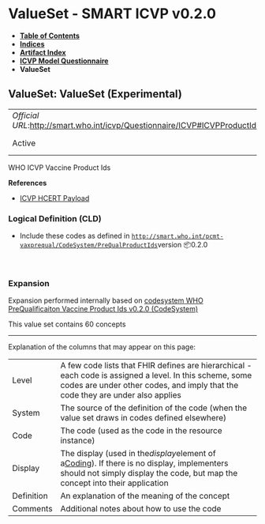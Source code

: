 # ValueSet - SMART ICVP v0.2.0

* [**Table of Contents**](toc.md)
* [**Indices**](indices.md)
* [**Artifact Index**](artifacts.md)
* [**ICVP Model Questionnaire**](Questionnaire-ICVP.md)
* **ValueSet**

## ValueSet: ValueSet (Experimental) 

| | |
| :--- | :--- |
| *Official URL*:http://smart.who.int/icvp/Questionnaire/ICVP#ICVPProductIds | *Version*:0.2.0 |
| Active | *Computable Name*:ICVPProductIds |

 
WHO ICVP Vaccine Product Ids 

 **References** 

* [ICVP HCERT Payload](StructureDefinition-ICVPMinVaccineDetails.md)

### Logical Definition (CLD)

* Include these codes as defined in [`http://smart.who.int/pcmt-vaxprequal/CodeSystem/PreQualProductIds`](http://smart.who.int/pcmt-vaxprequal/v0.2.0/CodeSystem-PreQualProductIds.html)version 📦0.2.0

 

### Expansion

Expansion performed internally based on [codesystem WHO PreQualificaiton Vaccine Product Ids v0.2.0 (CodeSystem)](http://smart.who.int/pcmt-vaxprequal/v0.2.0/CodeSystem-PreQualProductIds.html)

This value set contains 60 concepts

-------

 Explanation of the columns that may appear on this page: 

| | |
| :--- | :--- |
| Level | A few code lists that FHIR defines are hierarchical - each code is assigned a level. In this scheme, some codes are under other codes, and imply that the code they are under also applies |
| System | The source of the definition of the code (when the value set draws in codes defined elsewhere) |
| Code | The code (used as the code in the resource instance) |
| Display | The display (used in the*display*element of a[Coding](http://hl7.org/fhir/R4/datatypes.html#Coding)). If there is no display, implementers should not simply display the code, but map the concept into their application |
| Definition | An explanation of the meaning of the concept |
| Comments | Additional notes about how to use the code |

